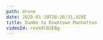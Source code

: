 ```yaml
---
path: drone
date: 2020-01-10T20:26:31.428Z
title: Dumbo to Downtown Manhattan
videoId: reeb9lB2EBg
---
```

